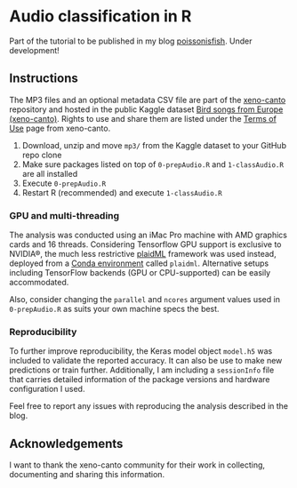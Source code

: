 # Audio classification in R

Part of the tutorial to be published in my blog [poissonisfish](https://poissonisfish.com). Under development!

## Instructions

The MP3 files and an optional metadata CSV file are part of the [xeno-canto](https://www.xeno-canto.org) repository and hosted in the public Kaggle dataset [Bird songs from Europe (xeno-canto)](https://www.kaggle.com/monogenea/birdsongs-from-europe). Rights to use and share them are listed under the [Terms of Use](https://www.xeno-canto.org/about/terms) page from xeno-canto.

1. Download, unzip and move `mp3/` from the Kaggle dataset to your GitHub repo clone
2. Make sure packages listed on top of `0-prepAudio.R` and `1-classAudio.R` are all installed
3. Execute `0-prepAudio.R`
4. Restart R (recommended) and execute `1-classAudio.R`

### GPU and multi-threading

The analysis was conducted using an iMac Pro machine with AMD graphics cards and 16 threads. Considering Tensorflow GPU support is exclusive to NVIDIA®, the much less restrictive [plaidML](https://github.com/plaidml/plaidml) framework was used instead, deployed from a [Conda environment](https://www.anaconda.com) called `plaidml`. Alternative setups including TensorFlow backends (GPU or CPU-supported) can be easily accommodated.

Also, consider changing the `parallel` and `ncores` argument values used in `0-prepAudio.R` as suits your own machine specs the best.

### Reproducibility

To further improve reproducibility, the Keras model object `model.h5` was included to validate the reported accuracy. It can also be use to make new predictions or train further. Additionally, I am including a `sessionInfo` file that carries detailed information of the package versions and hardware configuration I used.

Feel free to report any issues with reproducing the analysis described in the blog.

## Acknowledgements

I want to thank the xeno-canto community for their work in collecting, documenting and sharing this information.


